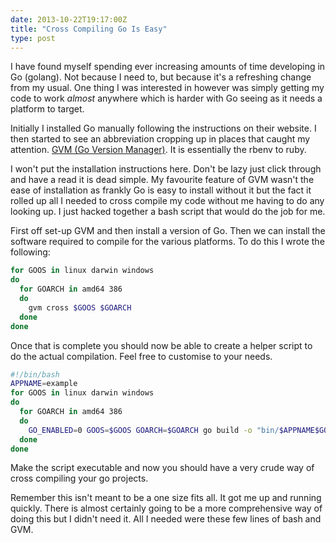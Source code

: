 ```yaml
---
date: 2013-10-22T19:17:00Z
title: "Cross Compiling Go Is Easy"
type: post
---
```


I have found myself spending ever increasing amounts of time developing in Go (golang). Not because I need to, but because it's a refreshing change from my usual. One thing I was interested in however was simply getting my code to work *almost* anywhere which is harder with Go seeing as it needs a platform to target.

Initially I installed Go manually following the instructions on their website. I then started to see an abbreviation cropping up in places that caught my attention. [GVM (Go Version Manager)][gvm]. It is essentially the rbenv to ruby.

I won't put the installation instructions here. Don't be lazy just click through and have a read it is dead simple. My favourite feature of GVM wasn't the ease of installation as frankly Go is easy to install without it but the fact it rolled up all I needed to cross compile my code without me having to do any looking up. I just hacked together a bash script that would do the job for me.

First off set-up GVM and then install a version of Go. Then we can install the software required to compile for the various platforms. To do this I wrote the following:

```bash
for GOOS in linux darwin windows
do
  for GOARCH in amd64 386
  do
    gvm cross $GOOS $GOARCH
  done
done
```

Once that is complete you should now be able to create a helper script to do the actual compilation. Feel free to customise to your needs.

```bash
#!/bin/bash
APPNAME=example
for GOOS in linux darwin windows
do
  for GOARCH in amd64 386
  do
    GO_ENABLED=0 GOOS=$GOOS GOARCH=$GOARCH go build -o "bin/$APPNAME$GOOS-$GOARCH" "$APPNAME.go"
  done
done
```

Make the script executable and now you should have a very crude way of cross compiling your go projects.

Remember this isn't meant to be a one size fits all. It got me up and running quickly. There is almost certainly going to be a more comprehensive way of doing this but I didn't need it. All I needed were these few lines of bash and GVM.

[gvm]: https://github.com/moovweb/gvm "Go Version Manager"
